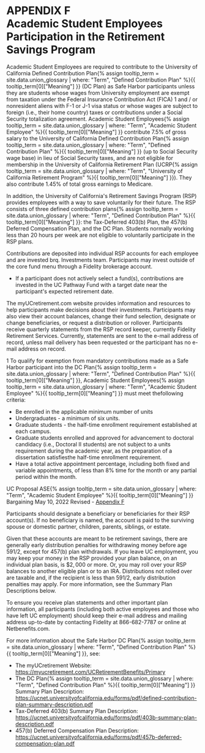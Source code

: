 # APPENDIX F <br> Academic Student Employees Participation in the Retirement Savings Program 

Academic Student Employees are required to contribute to the University of California <span class="tooltip">Defined Contribution Plan<span class="tooltip-text">{% assign tooltip_term = site.data.union_glossary | where: "Term", "Defined Contribution Plan" %}{{ tooltip_term[0]["Meaning"] }}</span></span> (DC Plan) as Safe Harbor participants unless they are students whose wages from University employment are exempt from taxation under the Federal
Insurance Contribution Act (FICA) 1 and / or nonresident aliens with F-1 or J-1 visa status or whose wages are subject to foreign (i.e., their home country) taxes or contributions under a Social Security totalization agreement. <span class="tooltip">Academic Student Employees<span class="tooltip-text">{% assign tooltip_term = site.data.union_glossary | where: "Term", "Academic Student Employee" %}{{ tooltip_term[0]["Meaning"] }}</span></span> contribute 7.5\% of gross salary to the University of California <span class="tooltip">Defined Contribution Plan<span class="tooltip-text">{% assign tooltip_term = site.data.union_glossary | where: "Term", "Defined Contribution Plan" %}{{ tooltip_term[0]["Meaning"] }}</span></span> (up to Social Security wage base) in lieu of Social Security taxes, and are not eligible for membership in the University of California Retirement Plan (<span class="tooltip">UCRP<span class="tooltip-text">{% assign tooltip_term = site.data.union_glossary | where: "Term", "University of California Retirement Program" %}{{ tooltip_term[0]["Meaning"] }}</span></span>). They also contribute 1.45% of total gross earnings to Medicare.

In addition, the University of California's Retirement Savings Program (RSP) provides employees with a way to save voluntarily for their future. The RSP consists of three <span class="tooltip">defined contribution plans<span class="tooltip-text">{% assign tooltip_term = site.data.union_glossary | where: "Term", "Defined Contribution Plan" %}{{ tooltip_term[0]["Meaning"] }}</span></span>: the Tax-Deferred 403(b) Plan, the 457(b) Deferred Compensation Plan, and the DC Plan. Students normally working less than 20 hours per week are not eligible to voluntarily participate in the RSP plans.

Contributions are deposited into individual RSP accounts for each employee and are invested brq. Investments team. Participants may invest outside of the core fund menu through a Fidelity brokerage account.

- If a participant does not actively select a fund(s), contributions are invested in the UC Pathway Fund with a target date near the participant's expected retirement date.

The myUCretirement.com website provides information and resources to help participants make decisions about their investments. Participants may also view their account balances, change their fund selection, designate or change beneficiaries, or request a distribution or rollover. Participants receive quarterly statements from the RSP record keeper, currently Fidelity Retirement Services. Currently, statements are sent to the e-mail address of record, unless mail delivery has been requested or the participant has no e-mail address on record.

1 To qualify for exemption from mandatory contributions made as a Safe Harbor participant into the <span class="tooltip">DC Plan<span class="tooltip-text">{% assign tooltip_term = site.data.union_glossary | where: "Term", "Defined Contribution Plan" %}{{ tooltip_term[0]["Meaning"] }}</span></span>, <span class="tooltip">Academic Student Employees<span class="tooltip-text">{% assign tooltip_term = site.data.union_glossary | where: "Term", "Academic Student Employee" %}{{ tooltip_term[0]["Meaning"] }}</span></span> must meet thefollowing criteria:

- Be enrolled in the applicable minimum number of units
- Undergraduates - a minimum of six units.
- Graduate students - the half-time enrollment requirement established at each campus.
- Graduate students enrolled and approved for advancement to doctoral candidacy (i.e., Doctoral II students) are not subject to a units requirement during the academic year, as the preparation of a dissertation satisfiesthe half-time enrollment requirement.
- Have a total active appointment percentage, including both fixed and variable appointments, of less than 8% time for the month or any partial period within the month.

UC Proposal <span class="tooltip">ASE<span class="tooltip-text">{% assign tooltip_term = site.data.union_glossary | where: "Term", "Academic Student Employee" %}{{ tooltip_term[0]["Meaning"] }}</span></span> Bargaining
May 10, 2022
Revised - <a href="https://ucnet.universityofcalifornia.edu/wp-content/uploads/labor/bargaining-units/bx/docs/bx_appendix-f_defined-contribution-plan_2022-2025.pdf">Appendix F</a>

Participants should designate a beneficiary or beneficiaries for their RSP account(s). If no beneficiary is named, the account is paid to the surviving spouse or domestic partner, children, parents, siblings, or estate.

Given that these accounts are meant to be retirement savings, there are generally early distribution penalties for withdrawing money before age $591 / 2$, except for 457(b) plan withdrawals. If you leave UC employment, you may keep your money in the RSP provided your plan balance, on an individual plan basis, is $\$ 2,000$ or more. Or, you may roll over your RSP balances to another eligible plan or to an IRA. Distributions not rolled over are taxable and, if the recipient is less than 591/2, early distribution penalties may apply. For more information, see the Summary Plan Descriptions below.

To ensure you receive plan statements and other important plan information, all participants (including both active employees and those who have left UC employment) should keep their e-mail address and mailing address up-to-date by contacting Fidelity at 866-682-7787 or online at Netbenefits.com.

For more information about the Safe Harbor <span class="tooltip">DC Plan<span class="tooltip-text">{% assign tooltip_term = site.data.union_glossary | where: "Term", "Defined Contribution Plan" %}{{ tooltip_term[0]["Meaning"] }}</span></span>, see:

- The myUCretirement Website:
https://myucretirement.com/UCRetirementBenefits/Primary
- The <span class="tooltip">DC Plan<span class="tooltip-text">{% assign tooltip_term = site.data.union_glossary | where: "Term", "Defined Contribution Plan" %}{{ tooltip_term[0]["Meaning"] }}</span></span> Summary Plan Description: https://ucnet.universityofcalifornia.edu/forms/pdf/defined-contribution-plan-summary-description.pdf
- Tax-Deferred 403(b) Summary Plan Description: https://ucnet.universityofcalifornia.edu/forms/pdf/403b-summary-plan-description.pdf
- 457(b) Deferred Compensation Plan Description: https://ucnet.universityofcalifornia.edu/forms/pdf/457b-deferred-compensation-plan.pdf

